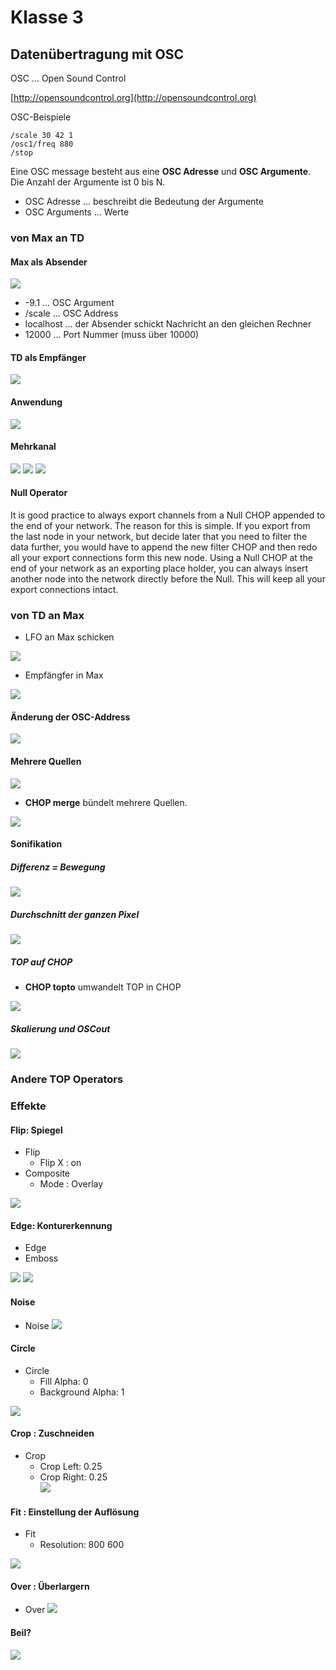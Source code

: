 # Klasse 3


## Datenübertragung mit OSC 

OSC ... Open Sound Control

[http://opensoundcontrol.org](http://opensoundcontrol.org)

OSC-Beispiele

```
/scale 30 42 1
/osc1/freq 880
/stop 
```

Eine OSC message besteht aus eine **OSC Adresse** und **OSC Argumente**.
Die Anzahl der Argumente ist 0 bis N. 

- OSC Adresse ...   beschreibt die Bedeutung der Argumente
- OSC Arguments ... Werte

### von Max an TD 

#### Max als Absender

![](K3/max_osc.png)

- -9.1 ... OSC Argument
- /scale ... OSC Address
- localhost ... der Absender schickt Nachricht an den gleichen Rechner
- 12000 ... Port Nummer (muss über 10000)


#### TD als Empfänger

![](K3/td_osc.png)

#### Anwendung 

![](K3/application.png)


#### Mehrkanal

![](K3/scale_rotate_max.png)
![](K3/scale_rotate.png)
![](K3/scale_rotate_export.png)

#### Null Operator

It is good practice to always export channels from a Null CHOP appended to the end of your network. The reason for this is simple. If you export from the last node in your network, but decide later that you need to filter the data further, you would have to append the new filter CHOP and then redo all your export connections form this new node. Using a Null CHOP at the end of your network as an exporting place holder, you can always insert another node into the network directly before the Null. This will keep all your export connections intact.

### von TD an Max

- LFO an Max schicken

![](K3/td_sender.png)

- Empfängfer in Max

![](K3/max_receive.png)


#### Änderung der OSC-Address


![](K3/oscname.png)


#### Mehrere Quellen


![](K3/many_td.png)

- **CHOP merge** bündelt mehrere Quellen.

![](K3/many_max.png)


#### Sonifikation

##### Differenz = Bewegung
![](K3/difference.png)

##### Durchschnitt der ganzen Pixel
![](K3/average.png)

##### TOP auf CHOP
- **CHOP topto** umwandelt TOP in CHOP

![](K3/topto.png)

##### Skalierung und OSCout

![](K3/scale.png)



### Andere TOP Operators

### Effekte
#### Flip: Spiegel

- Flip 
	- Flip X : on
- Composite
	- Mode : Overlay 

![](K3/flip.png)

#### Edge: Konturerkennung

- Edge
- Emboss

![](K3/edge.png)
![](K3/emboss.png)

#### Noise

- Noise
![](K3/noise.png)


#### Circle

- Circle
	- Fill Alpha: 0
	- Background Alpha: 1

![](K3/circle.png)
#### Crop : Zuschneiden

- Crop
	- Crop Left: 0.25
	- Crop Right: 0.25 	
![](K3/crop.png)


#### Fit : Einstellung der Auflösung

- Fit
	- Resolution: 800 600

![](k3/fit.png)

#### Over : Überlargern

- Over
![](K3/over.png)


#### Beil?

![](K3/exit_to_enter.png)